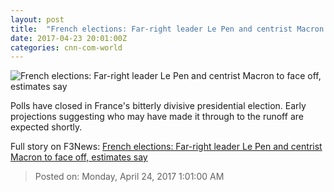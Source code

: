 ```yaml
---
layout: post
title:  "French elections: Far-right leader Le Pen and centrist Macron to face off, estimates say"
date: 2017-04-23 20:01:00Z
categories: cnn-com-world
---
```


![French elections: Far-right leader Le Pen and centrist Macron to face off, estimates say](http://i2.cdn.cnn.com/cnnnext/dam/assets/170423105209-french-elections-main-candidates-t1-only-super-tease.jpg)

Polls have closed in France's bitterly divisive presidential election. Early projections suggesting who may have made it through to the runoff are expected shortly.


Full story on F3News: [French elections: Far-right leader Le Pen and centrist Macron to face off, estimates say](http://www.f3nws.com/n/ZsgeyC)

> Posted on: Monday, April 24, 2017 1:01:00 AM
